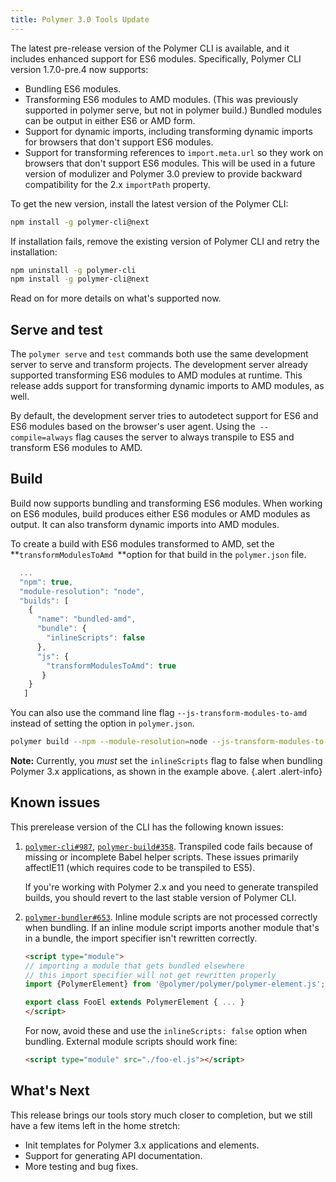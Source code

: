 ```yaml
---
title: Polymer 3.0 Tools Update
---
```


The latest pre-release version of the Polymer CLI is available, and it includes enhanced support for ES6 modules. Specifically, Polymer CLI version 1.7.0-pre.4 now supports:



*   Bundling ES6 modules.
*   Transforming ES6 modules to AMD modules. (This was previously supported in 
    polymer serve, but not in polymer build.) Bundled modules can be output 
    in either ES6 or AMD form.
*   Support for dynamic imports, including transforming dynamic imports for browsers 
    that don't support ES6 modules.
*   Support for transforming references to `import.meta.url` so they work on browsers 
    that don't support ES6 modules. This will be used in a future version of modulizer and 
    Polymer 3.0 preview to provide backward compatibility for the 2.x `importPath` property. 

To get the new version, install the latest version of the Polymer CLI:


```bash
npm install -g polymer-cli@next
```

If installation fails, remove the existing version of Polymer CLI and retry the installation:

```bash
npm uninstall -g polymer-cli
npm install -g polymer-cli@next
```


Read on for more details on what's supported now.


## Serve and test

The `polymer serve` and `test` commands both use the same development server to serve and transform projects. The development server already supported transforming ES6 modules to AMD modules at runtime. This release adds support for transforming dynamic imports to AMD modules, as well.

By default, the development server tries to autodetect support for ES6 and ES6 modules based on the browser's user agent. Using the` --compile=always` flag causes the server to always transpile to ES5 and transform ES6 modules to AMD. 


## Build

Build now supports bundling and transforming ES6 modules. When working on ES6 modules, build produces either ES6 modules or AMD modules as output. It can also transform dynamic imports into AMD modules.

To create a build with ES6 modules transformed to AMD, set the **<code>transformModulesToAmd </code>**option for that build in the <code>polymer.json</code> file.


```js
  ...
  "npm": true,
  "module-resolution": "node",
  "builds": [ 
    { 
      "name": "bundled-amd", 
      "bundle": { 
        "inlineScripts": false 
      }, 
      "js": { 
        "transformModulesToAmd": true 
       } 
    } 
   ]
``` 


You can also use the command line flag `--js-transform-modules-to-amd` instead of setting the option in `polymer.json`.

```bash
polymer build --npm --module-resolution=node --js-transform-modules-to-amd 
```

**Note:** Currently, you _must_ set the `inlineScripts` flag to false when bundling Polymer 3.x applications, as shown in the example above.
{.alert .alert-info}


## Known issues

This prerelease version of the CLI has the following known issues:



1.  [`polymer-cli#987`](https://github.com/Polymer/polymer-cli/issues/987), 
    [`polymer-build#358`](https://github.com/Polymer/polymer-build/issues/358).
    Transpiled code fails because of missing or incomplete Babel helper scripts. 
    These issues primarily affectIE11 (which requires code to be transpiled to ES5).

    If you're working with Polymer 2.x and you need to generate transpiled builds,
    you should revert to the last stable version of Polymer CLI.

2.  [`polymer-bundler#653`](https://github.com/Polymer/polymer-bundler/issues/653). 
    Inline module scripts are not processed correctly when bundling. If an inline module script 
    imports another module that's in a bundle, the import specifier isn't rewritten correctly.

    ```html
    <script type="module">
    // importing a module that gets bundled elsewhere
    // this import specifier will not get rewritten properly
    import {PolymerElement} from '@polymer/polymer/polymer-element.js';

    export class FooEl extends PolymerElement { ... }
    </script>
    ```

    For now, avoid these and use the `inlineScripts: false` option when bundling. External 
    module scripts should work fine:

    ```html
    <script type="module" src="./foo-el.js"></script>
    ```

## What's Next

This release brings our tools story much closer to completion, but we still have a few items left in the home stretch:

*   Init templates for Polymer 3.x applications and elements.
*   Support for generating API documentation.
*   More testing and bug fixes.
